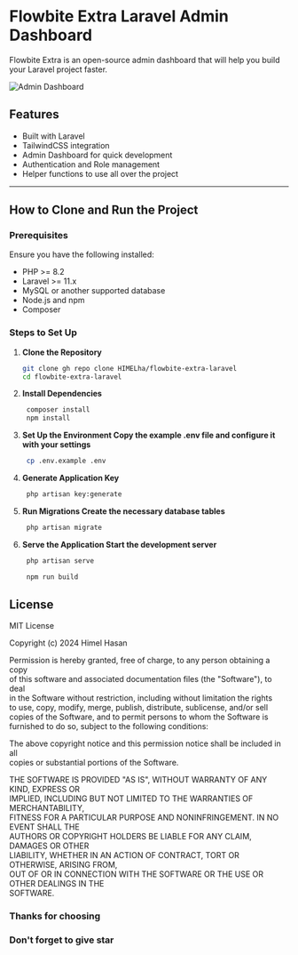 # Flowbite Extra Laravel Admin Dashboard

Flowbite Extra is an open-source admin dashboard that will help you build your Laravel project faster.

![Admin Dashboard](https://i.ibb.co/m084cGc/image.png)

## Features
- Built with Laravel
- TailwindCSS integration
- Admin Dashboard for quick development
- Authentication and Role management
- Helper functions to use all over the project
---

## How to Clone and Run the Project

### Prerequisites
Ensure you have the following installed:
- PHP >= 8.2
- Laravel >= 11.x
- MySQL or another supported database
- Node.js and npm
- Composer

### Steps to Set Up

1. **Clone the Repository**
   ```bash
   git clone gh repo clone HIMELha/flowbite-extra-laravel
   cd flowbite-extra-laravel

2. **Install Dependencies**
   ```bash
    composer install
    npm install

3. **Set Up the Environment Copy the example .env file and configure it with your settings**
   ```bash
    cp .env.example .env

4. **Generate Application Key**
   ```bash
    php artisan key:generate

5. **Run Migrations Create the necessary database tables**
   ```bash
    php artisan migrate

6. **Serve the Application Start the development server**
   ```bash
    php artisan serve

    npm run build


## License

MIT License

Copyright (c) 2024 Himel Hasan

Permission is hereby granted, free of charge, to any person obtaining a copy  
of this software and associated documentation files (the "Software"), to deal  
in the Software without restriction, including without limitation the rights  
to use, copy, modify, merge, publish, distribute, sublicense, and/or sell  
copies of the Software, and to permit persons to whom the Software is  
furnished to do so, subject to the following conditions:

The above copyright notice and this permission notice shall be included in all  
copies or substantial portions of the Software.

THE SOFTWARE IS PROVIDED "AS IS", WITHOUT WARRANTY OF ANY KIND, EXPRESS OR  
IMPLIED, INCLUDING BUT NOT LIMITED TO THE WARRANTIES OF MERCHANTABILITY,  
FITNESS FOR A PARTICULAR PURPOSE AND NONINFRINGEMENT. IN NO EVENT SHALL THE  
AUTHORS OR COPYRIGHT HOLDERS BE LIABLE FOR ANY CLAIM, DAMAGES OR OTHER  
LIABILITY, WHETHER IN AN ACTION OF CONTRACT, TORT OR OTHERWISE, ARISING FROM,  
OUT OF OR IN CONNECTION WITH THE SOFTWARE OR THE USE OR OTHER DEALINGS IN THE  
SOFTWARE.


### Thanks for choosing 
### Don't forget to give star




